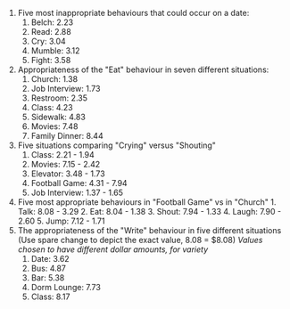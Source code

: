 1. Five most inappropriate behaviours that could occur on a date:
	1. Belch: 2.23
	2. Read: 2.88
	3. Cry: 3.04
	4. Mumble: 3.12
	5. Fight: 3.58
2. Appropriateness of the "Eat" behaviour in seven different situations:
	1. Church: 1.38
	2. Job Interview: 1.73
	3. Restroom: 2.35
	4. Class: 4.23
	5. Sidewalk: 4.83
	6. Movies: 7.48
	7. Family Dinner: 8.44
3. Five situations comparing "Crying" versus "Shouting"
	1. Class: 2.21 - 1.94
	2. Movies: 7.15 - 2.42
	3. Elevator: 3.48 - 1.73
	4. Football Game: 4.31 - 7.94
	5. Job Interview: 1.37 - 1.65
4. Five most appropriate behaviours in "Football Game" vs in "Church"
		1. Talk: 8.08 - 3.29
		2. Eat: 8.04 - 1.38
		3. Shout: 7.94 - 1.33
		4. Laugh: 7.90 - 2.60
		5. Jump: 7.12 - 1.71
5. The appropriateness of the "Write" behaviour in five different situations
   (Use spare change to depict the exact value, 8.08 = $8.08)
		*Values chosen to have different dollar amounts, for variety*
	1. Date: 3.62
	2. Bus: 4.87
	3. Bar: 5.38
	4. Dorm Lounge: 7.73
	5. Class: 8.17
